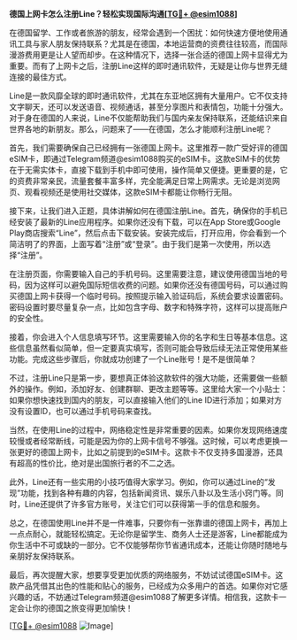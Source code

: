 **德国上网卡怎么注册Line？轻松实现国际沟通[[TG💪+ @esim1088](https://t.me/s/esim1088)]**

在德国留学、工作或者旅游的朋友，经常会遇到一个困扰：如何快速方便地使用通讯工具与家人朋友保持联系？尤其是在德国，本地运营商的资费往往较高，而国际漫游费用更是让人望而却步。在这种情况下，选择一张合适的德国上网卡显得尤为重要。而有了上网卡之后，注册Line这样的即时通讯软件，无疑是让你与世界无缝连接的最佳方式。

Line是一款风靡全球的即时通讯软件，尤其在东亚地区拥有大量用户。它不仅支持文字聊天，还可以发送语音、视频通话，甚至分享图片和表情包，功能十分强大。对于身在德国的人来说，Line不仅能帮助我们与国内亲友保持联系，还能结识来自世界各地的新朋友。那么，问题来了——在德国，怎么才能顺利注册Line呢？

首先，我们需要确保自己已经拥有一张德国上网卡。这里推荐一款广受好评的德国eSIM卡，即通过Telegram频道@esim1088购买的eSIM卡。这款eSIM卡的优势在于无需实体卡，直接下载到手机中即可使用，操作简单又便捷。更重要的是，它的资费非常亲民，流量套餐丰富多样，完全能满足日常上网需求。无论是浏览网页、观看视频还是使用社交媒体，这款eSIM卡都能让你畅行无阻。

接下来，让我们进入正题，具体讲解如何在德国注册Line。首先，确保你的手机已经安装了最新的Line应用程序。如果你还没有下载，可以在App Store或Google Play商店搜索“Line”，然后点击下载安装。安装完成后，打开应用，你会看到一个简洁明了的界面，上面写着“注册”或“登录”。由于我们是第一次使用，所以选择“注册”。

在注册页面，你需要输入自己的手机号码。这里需要注意，建议使用德国当地的号码，因为这样可以避免国际短信收费的问题。如果你还没有德国号码，可以通过购买德国上网卡获得一个临时号码。按照提示输入验证码后，系统会要求设置密码。密码设置时要尽量复杂一点，比如包含字母、数字和特殊字符，这样可以提高账户的安全性。

接着，你会进入个人信息填写环节。这里需要输入你的名字和生日等基本信息。这些信息虽然看似简单，但一定要真实填写，否则可能会导致后续无法正常使用某些功能。完成这些步骤后，你就成功创建了一个Line账号！是不是很简单？

不过，注册Line只是第一步，要想真正体验这款软件的强大功能，还需要做一些额外的操作。例如，添加好友、创建群聊、更改主题等等。这里给大家一个小贴士：如果你想快速找到国内的朋友，可以直接输入他们的Line ID进行添加；如果对方没有设置ID，也可以通过手机号码来查找。

当然，在使用Line的过程中，网络稳定性是非常重要的因素。如果你发现网络速度较慢或者经常断线，可能是因为你的上网卡信号不够强。这时候，可以考虑更换一张更好的德国上网卡，比如之前提到的eSIM卡。这款卡不仅支持多国漫游，还具有超高的性价比，绝对是出国旅行者的不二之选。

此外，Line还有一些实用的小技巧值得大家学习。例如，你可以通过Line的“发现”功能，找到各种有趣的内容，包括新闻资讯、娱乐八卦以及生活小窍门等。同时，Line还提供了许多官方账号，关注它们可以获得第一手的信息和服务。

总之，在德国使用Line并不是一件难事，只要你有一张靠谱的德国上网卡，再加上一点点耐心，就能轻松搞定。无论你是留学生、商务人士还是游客，Line都能成为你生活中不可或缺的一部分。它不仅能够帮你节省通讯成本，还能让你随时随地与亲朋好友保持联系。

最后，再次提醒大家，想要享受更加优质的网络服务，不妨试试德国eSIM卡。这款产品凭借其出色的性能和贴心的服务，已经成为众多用户的首选。如果你对它感兴趣的话，不妨通过Telegram频道@esim1088了解更多详情。相信我，这款卡一定会让你的德国之旅变得更加愉快！

[[TG💪+ @esim1088](https://t.me/s/esim1088) ![Image](https://i.postimg.cc/4NQfJmqS/Snipaste-2025-05-13-00-14-12.png)]